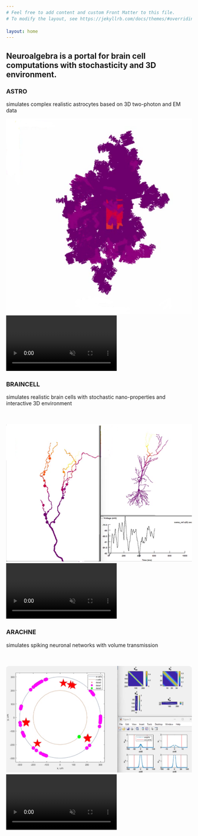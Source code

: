 ```yaml
---
# Feel free to add content and custom Front Matter to this file.
# To modify the layout, see https://jekyllrb.com/docs/themes/#overriding-theme-defaults

layout: home
---
```


<h2>Neuroalgebra is a portal for brain cell computations with stochasticity and 3D environment.</h2>

<!-- Container for all three tools with videos -->
<div class="tools-container">

  <!-- ASTRO -->
  <div class="video-container" onclick="location.href='{% link astro.md %}'">
    <div class="video-text">
      <p><strong><h3>ASTRO</h3></strong> simulates complex realistic astrocytes based on 3D two-photon and EM data</p>
    </div>
    <img class="video-fallback1" src="assets/Astro.png" alt="ASTRO simulation preview">
    <video id="myVideo1" loop autoplay muted playsinline>
      <source src="assets/Astro.mp4" type="video/mp4">
    </video>
  </div>

  <!-- BRAINCELL -->
  <div class="video-container" onclick="location.href='{% link braincell.md %}'">
    <div class="video-text">
      <p><strong><h3>BRAINCELL</h3></strong> simulates realistic brain cells with 
      stochastic nano-properties and interactive 3D environment</p>
    </div>
    <br><br>
    <img class="video-fallback2" src="assets/BrainCellSpine.png" alt="BRAINCELL simulation preview">
    <video id="myVideo2" loop autoplay muted playsinline>
      <!-- Initially, set the first video source -->
      <source src="assets/BrainCellSpine.mp4" type="video/mp4">
    </video>

<!--
  <script>
    const videoPlayer = document.getElementById('myVideo2');
    const sources = ['assets/BrainCellSpine.mp4', 'assets/BrainCellGaba.mp4'];
    var i = 0;

    videoPlayer.addEventListener('timeupdate', function() {
      if (videoPlayer.currentTime > videoPlayer.duration * 0.98) {  //switch at the end of video
        i = (i + 1) % sources.length;
        videoPlayer.src = sources[i];
        videoPlayer.currentTime = 0; // Restart the video from the beginning
        videoPlayer.play();
      }
    });

    videoPlayer.play();
  </script>
-->
  </div>

  <!-- ARACHNE -->
  <div class="video-container" onclick="location.href='{% link arachne.md %}'">
    <div class="video-text">
      <p><strong><h3>ARACHNE</h3></strong> simulates spiking neuronal networks with volume transmission</p><br><br>
    </div>
    <img class="video-fallback3" src="assets/Arachne.png" alt="ARACHNE simulation preview">
    <video id="myVideo3" loop autoplay muted playsinline>
      <source src="assets/Arachne.mp4" type="video/mp4">
    </video>
  </div>
</div>

<script>
  function loadVideo(videoID, fallbackID, mp4Name) {
    const video = document.getElementById(videoID);
    video.style.display = "none";

    const nav = navigator.connection;
    const connectionAvailable = (nav !== undefined);
    const isWifiOrEthernet = connectionAvailable && (nav.type === "wifi" || nav.type === "ethernet");
    const downlinkSufficient = connectionAvailable && nav.downlink > 4;
    const grabMP4 = (!connectionAvailable || isWifiOrEthernet || downlinkSufficient);

    if (grabMP4) {
        fetch(`assets/${mp4Name}.mp4`).then(response => response.blob())
            .then(blob => {
                setTimeout(() => {
                    video.src = URL.createObjectURL(blob);
                    document.querySelector(`.${fallbackID}`).remove();
                    video.style.display = "block";
                }, 3350);
            });
    }
  }

  // Call the function for each video
  loadVideo("myVideo1", "video-fallback1", "Astro");
  loadVideo("myVideo2", "video-fallback2", "BrainCellSpine");
  loadVideo("myVideo3", "video-fallback3", "Arachne");

  //we rotate BrainCell videos as there are two of them
  const videoPlayer = document.getElementById('myVideo2');
  const sources = ['assets/BrainCellSpine.mp4', 'assets/BrainCellGaba.mp4'];
  var i = 0;

  videoPlayer.addEventListener('timeupdate', function() {
    if (videoPlayer.currentTime > videoPlayer.duration * 0.98) {  //switch at the end of video
      i = (i + 1) % sources.length;
      videoPlayer.src = sources[i];
      videoPlayer.currentTime = 0; // Restart the video from the beginning
      videoPlayer.play();
    }
  });

  videoPlayer.play();
</script>
